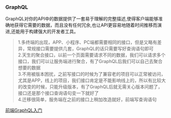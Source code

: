 ### GraphQL
GraphQL对你的API中的数据提供了一套易于理解的完整描述,使得客户端能够准确地获得它需要的数据，而且没有任何冗余,也让API更容易地随着时间推移而演进,还能用于构建强大的开发者工具。  
>1.多终端的出现，APP、小程序、PC端都需要相同的接口，但是又略有差异，常规接口需要提供几套，GraphQL的话只需要写好查询语句即可  
2.天生的聚合接口，以前一个页面需要请求不同的数据，我们可以请求多个接口，我们可以让服务端进行聚合，有了GraphQL后我们可以自己去聚合想要的数据  
3.不用被版本困扰，之前写接口的时候为了兼容老的项目可以正常被访问，尤其是APP，线上的项目，我们接口肯定是不能影响线上的，所以有比较大的改变的时候，只能升级版本，有了GraphQL后就无需关心版本问题了，接口还是那个接口查询语句变一下就好了  
4.迁移很简单，服务端在之前的接口上稍加改造就好，前端写查询语句  

[前端GraphQL入门](https://blog.csdn.net/songfens/article/details/98920595)